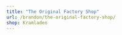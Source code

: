 ```yaml
---
title: "The Original Factory Shop"
url: /brandon/the-original-factory-shop/
shop: Kramladen
---
```

